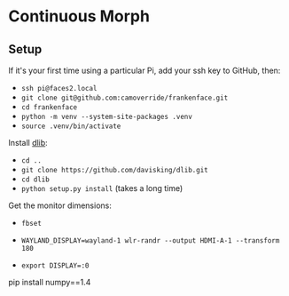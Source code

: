 # Continuous Morph

## Setup

If it's your first time using a particular Pi, add your ssh key to GitHub, then:
- `ssh pi@faces2.local`
- `git clone git@github.com:camoverride/frankenface.git`
- `cd frankenface`
- `python -m venv --system-site-packages .venv`
- `source .venv/bin/activate`

Install [dlib](https://pyimagesearch.com/2018/01/22/install-dlib-easy-complete-guide/):
- `cd ..`
- `git clone https://github.com/davisking/dlib.git`
- `cd dlib`
- `python setup.py install` (takes a long time)




Get the monitor dimensions:
- `fbset`

- `WAYLAND_DISPLAY=wayland-1 wlr-randr --output HDMI-A-1 --transform 180`
- `export DISPLAY=:0`

pip install numpy==1.4